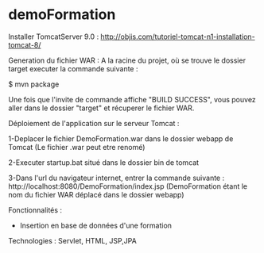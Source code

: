 # demoFormation

Installer TomcatServer 9.0 : http://objis.com/tutoriel-tomcat-n1-installation-tomcat-8/

Generation du fichier WAR : A la racine du projet, où se trouve le dossier target executer la commande suivante :

$ mvn package

Une fois que l'invite de commande affiche "BUILD SUCCESS", vous pouvez aller dans le dossier "target" et récuperer le fichier WAR.

Déploiement de l'application sur le serveur Tomcat :

1-Deplacer le fichier DemoFormation.war dans le dossier webapp de Tomcat (Le fichier .war peut etre renomé)

2-Executer startup.bat situé dans le dossier bin de tomcat

3-Dans l'url du navigateur internet, entrer la commande suivante : http://localhost:8080/DemoFormation/index.jsp (DemoFormation étant le nom du fichier WAR déplacé dans le dossier webapp)


Fonctionnalités :
- Insertion en base de données d'une formation

Technologies : 
Servlet, HTML, JSP,JPA
